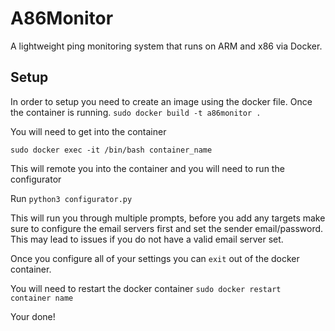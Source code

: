 # A86Monitor
A lightweight ping monitoring system that runs on ARM and x86 via Docker.

## Setup
In order to setup you need to create an image using the docker file. Once the container is running.
`sudo docker build -t a86monitor .`

You will need to get into the container

`sudo docker exec -it /bin/bash container_name`

This will remote you into the container and you will need to run the configurator

Run `python3 configurator.py`

This will run you through multiple prompts, before you add any targets make sure to configure the email servers first
and set the sender email/password. This may lead to issues if you do not have a valid email server set.

Once you configure all of your settings you can `exit` out of the docker container. 

You will need to restart the docker container 
`sudo docker restart container name`

Your done!
